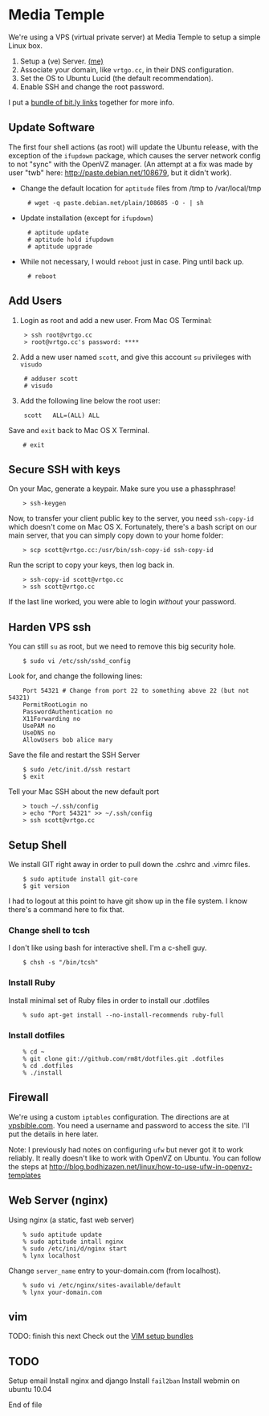 Media Temple
============

We're using a VPS (virtual private server) at Media Temple to setup a simple Linux box.

1. Setup a (ve) Server. [(me)][2]
2. Associate your domain, like `vrtgo.cc`, in their DNS configuration.
3. Set the OS to Ubuntu Lucid (the default recommendation).
4. Enable SSH and change the root password.

I put a [bundle of bit.ly links][1] together for more info.

[1]: http://bit.ly/bundles/vertigo/1  
[2]: http://mediatemple.net/webhosting/ve/
[3]: http://vpsbible.com/security/harden-ssh-create-firewall/

Update Software
---------------
The first four shell actions (as root) will update the Ubuntu release, with the
exception of the `ifupdown` package, which causes the server network config to
not "sync" with the OpenVZ manager. (An attempt at a fix was made by user "twb"
here: http://paste.debian.net/108679, but it didn't work).


* Change the default location for `aptitude` files from /tmp to /var/local/tmp 

		# wget -q paste.debian.net/plain/108685 -O - | sh

* Update installation (except for `ifupdown`)

		# aptitude update
		# aptitude hold ifupdown
		# aptitude upgrade

* While not necessary, I would `reboot` just in case. Ping until back up.

		# reboot

Add Users
---------
1. Login as root and add a new user. From Mac OS Terminal:

		> ssh root@vrtgo.cc  
		> root@vrtgo.cc's password: ****  

2. Add a new user named `scott`, and give this account `su` privileges with `visudo`

		# adduser scott  
		# visudo  

3. Add the following line below the root user:

		scott	ALL=(ALL) ALL

Save and `exit` back to Mac OS X Terminal.

		# exit


Secure SSH with keys
--------------------
On your Mac, generate a keypair. Make sure you use a phassphrase! 

		> ssh-keygen 

Now, to transfer your client public key to the server, you need `ssh-copy-id`
which doesn't come on Mac OS X. Fortunately, there's a bash script on our 
main server, that you can simply copy down to your home folder:

		> scp scott@vrtgo.cc:/usr/bin/ssh-copy-id ssh-copy-id

Run the script to copy your keys, then log back in.

		> ssh-copy-id scott@vrtgo.cc
		> ssh scott@vrtgo.cc

If the last line worked, you were able to login *without* your password.


Harden VPS ssh
------------------
You can still `su` as root, but we need to remove this big security hole.

		$ sudo vi /etc/ssh/sshd_config
	
Look for, and change the following lines:
	
		Port 54321 # Change from port 22 to something above 22 (but not 54321)
		PermitRootLogin no
		PasswordAuthentication no
		X11Forwarding no
		UsePAM no
		UseDNS no
		AllowUsers bob alice mary

Save the file and restart the SSH Server

		$ sudo /etc/init.d/ssh restart
		$ exit

Tell your Mac SSH about the new default port

		> touch ~/.ssh/config
		> echo "Port 54321" >> ~/.ssh/config
		> ssh scott@vrtgo.cc


Setup Shell 
-----------
We install GIT right away in order to pull down the .cshrc and .vimrc files.

		$ sudo aptitude install git-core
		$ git version

I had to logout at this point to have git show up in the file system. I know there's a command here to fix that. 

### Change shell to tcsh
I don't like using bash for interactive shell. I'm a c-shell guy.

		$ chsh -s "/bin/tcsh"


### Install Ruby

Install minimal set of Ruby files in order to install our .dotfiles

		% sudo apt-get install --no-install-recommends ruby-full

### Install dotfiles

		% cd ~
		% git clone git://github.com/rm8t/dotfiles.git .dotfiles
		% cd .dotfiles
		% ./install

Firewall
--------
We're using a custom `iptables` configuration. The directions are at [vpsbible.com][3]. You need a username and password to access the site. I'll put the details in here later.

Note: I previously had notes on configuring `ufw` but never got it to work reliably. It really doesn't like to work with OpenVZ on Ubuntu. 
You can follow the steps at http://blog.bodhizazen.net/linux/how-to-use-ufw-in-openvz-templates


Web Server (nginx)
------------------
Using nginx (a static, fast web server)

		% sudo aptitude update
		% sudo aptitude intall nginx
		% sudo /etc/ini/d/nginx start
		% lynx localhost

Change `server_name` entry to your-domain.com (from localhost).

		% sudo vi /etc/nginx/sites-available/default
		% lynx your-domain.com
		

vim
---
TODO: finish this next
Check out the [VIM setup bundles][5]

[5]: http://bit.ly/bundles/vertigo/4




TODO
----
Setup email
Install nginx and django
Install `fail2ban`
Install webmin on ubuntu 10.04


End of file


